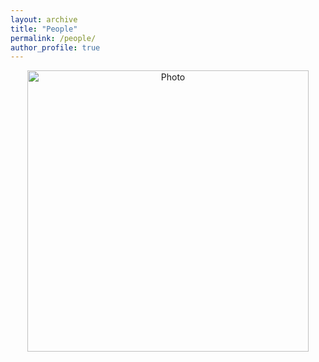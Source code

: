```yaml
---
layout: archive
title: "People"
permalink: /people/
author_profile: true
---
```




<p align="center">
  <img src="https://han16.github.io/shengtonghan.github.io/images/network.png?raw=true" alt="Photo" style="width: 450px;"/> 
</p>
